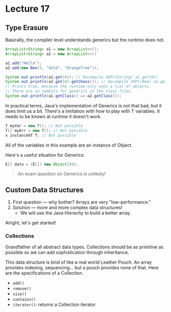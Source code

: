 # Lecture 17

## Type Erasure

Basically, the compiler level understands generics but the runtime does not.

```java
ArrayList<String> a1 = new ArrayList<>();
ArrayList<String> a2 = new ArrayList<>()

a1.add("Hello");
a2.add(new Bee(3, "Gold", "OrangeTree"));

System.out.println(a1.get(0)); // Decompile SOP((String) a1.get(0))
System.out.println(a2.get(0).getChass()); // Decompile SOP((Bee) a2.get(0)...)
// Prints true, because the runtime only sees a list of objects.
// There are no symbols for generics in the class files.
System.out.println(a1.getClass() == a2.getClass());
```

In practical terms, Java's implementation of Generics is not that bad, but it does limit us a bit.
There's a limitation with how to play with T variables.
It needs to be known at runtime it doesn't work.

```java
T myVar = new T(); // Not possible
T[] myArr = new T[]; // Not possible
x instanceOf T; // Not possible
```

All of the variables in this example are an instance of Object.

Here's a useful situation for Generics:

```java
E[] data = (E[]) new Object[50];
```

> An exam question on Generics is unlikely!

## Custom Data Structures

1. First question — why bother?
Arrays are very "low-performance."
2. Solution — more and more complex data structures!
	* We will use the Java Hierachy to build a better array.

Alright, let's get started!

### Collections

Grandfather of all abstract data types.
Collections should be as primitive as possible so we can add sophistication through inheritance.

This data structure is kind of like a real world Leather Pouch.
An array provides indexing, sequencing... but a pouch provides none of that.
Here are the specifications of a Collection.

* `add()`
* `remove()`
* `size()`
* `contains()`
* `iterator()`: returns a Collection iterator
